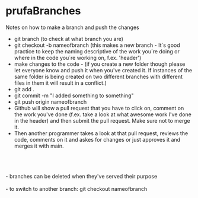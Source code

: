 ﻿# prufaBranches

Notes on how to make a branch and push the changes
<br>
- git branch (to check at what branch you are)
- git checkout -b nameofbranch (this makes a new branch  - It´s good practice to keep the naming descriptive of the work you´re doing or where in the code you´re working on, f.ex. 'header')
- make changes to the code -  (if you create a new folder though please let everyone know and push it when you've created it. If instances of the same folder is being created on two different branches with different files in them it will result in a conflict.)
- git add .
- git commit -m "I added something to something"
- git push origin nameofbranch
- Github will show a pull request that you have to click on, comment on the work you've done (f.ex. take a look at what awesome work I've done in the header) and then submit the pull request. Make sure not to merge it.
- Then another programmer takes a look at that pull request, reviews the code, comments on it and askes for changes or just approves it and merges it with main. 
<br>

<br>
<br>
- branches can be deleted when they've served their purpose
<br>
<br>
- to switch to another branch: git checkout nameofbranch
